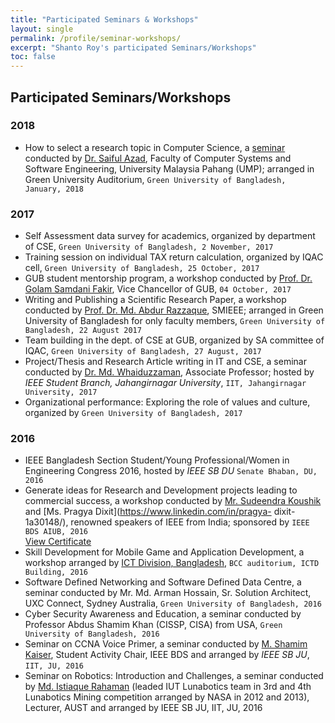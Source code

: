```yaml
---
title: "Participated Seminars & Workshops"
layout: single
permalink: /profile/seminar-workshops/
excerpt: "Shanto Roy's participated Seminars/Workshops"
toc: false
---
```


## Participated Seminars/Workshops

### 2018
* How to select a research topic in Computer Science, a [seminar](http://cse.green.edu.bd/newsnevent/seminar-on-how-to-select-a-research-topic-in-computer-science/) conducted by [Dr. Saiful Azad](https://sites.google.com/view/saifulazad/), 
Faculty of Computer Systems and Software Engineering, University Malaysia Pahang (UMP); arranged in Green University Auditorium, 
`Green University of Bangladesh, January, 2018`

### 2017
* Self Assessment data survey for academics, organized by department of CSE, `Green University of Bangladesh, 2 November, 2017`
* Training session on individual TAX return calculation, organized by IQAC cell, `Green University of Bangladesh, 25 October, 2017`
* GUB student mentorship program, a workshop conducted by [Prof. Dr. Golam Samdani Fakir](https://www.linkedin.com/in/prof-md-g-samdani-fakir-064a7472/), Vice Chancellor of GUB, `04 October, 2017`
* Writing and Publishing a Scientific Research Paper, a workshop conducted by [Prof. Dr. Md. Abdur Razzaque](https://scholar.google.com/citations?user=0wC5fMUAAAAJ&hl=en), SMIEEE; arranged in 
Green University of Bangladesh for only faculty members, `Green University of Bangladesh, 22 August 2017`
* Team building in the dept. of CSE at GUB, organized by SA committee of IQAC, `Green University of Bangladesh, 27 August, 2017`
* Project/Thesis and Research Article writing in IT and CSE, a seminar conducted by [Dr. Md. Whaiduzzaman](https://scholar.google.com/citations?user=YosMp7EAAAAJ&hl=en), Associate Professor; 
hosted by _IEEE Student Branch, Jahangirnagar University_, `IIT, Jahangirnagar University, 2017`
* Organizational performance: Exploring the role of values and culture, organized by `Green University of Bangladesh, 2017`

### 2016
* IEEE Bangladesh Section Student/Young Professional/Women in Engineering Congress 2016, hosted by _IEEE SB DU_ `Senate Bhaban, DU, 2016`
* Generate ideas for Research and Development projects leading to commercial success, a workshop conducted 
by [Mr. Sudeendra Koushik](https://www.linkedin.com/in/sudeendrakoushik/) and [Ms. Pragya Dixit](https://www.linkedin.com/in/pragya-
dixit-1a30148/), renowned speakers of IEEE from India; sponsored by `IEEE BDS AIUB, 2016`  
[View Certificate](https://drive.google.com/file/d/1Jti4oz_iJdKU28RxowOi_xVXSWO6ZpZR/view)
* Skill Development for Mobile Game and Application Development, a workshop arranged by [ICT Division, Bangladesh](http://www.ictd.gov.bd), `BCC auditorium, ICTD Building, 2016`
* Software Defined Networking and Software Defined Data Centre, a seminar conducted by Mr. Md. Arman Hossain, Sr. Solution Architect, 
UXC Connect, Sydney Australia, `Green University of Bangladesh, 2016`
* Cyber Security Awareness and Education, a seminar conducted by Professor Abdus Shamim Khan (CISSP, CISA) from USA, 
`Green University of Bangladesh, 2016`
* Seminar on CCNA Voice Primer, a seminar conducted by [M. Shamim Kaiser](https://www.linkedin.com/in/m-shamim-kaiser-5b49a262/), 
Student Activity Chair, IEEE BDS and arranged by _IEEE SB JU_, `IIT, JU, 2016`
* Seminar on Robotics: Introduction and Challenges, a seminar conducted by [Md. Istiaque Rahaman](https://sites.google.com/site/istiaquerahaman008/) (leaded IUT Lunabotics team in 3rd and
4th Lunabotics Mining competition arranged by NASA in 2012 and 2013), Lecturer, AUST and arranged by IEEE SB JU, IIT, JU, 2016


